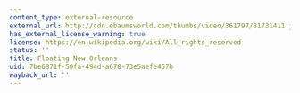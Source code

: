 ```yaml
---
content_type: external-resource
external_url: http://cdn.ebaumsworld.com/thumbs/video/361797/81731411.jpg
has_external_license_warning: true
license: https://en.wikipedia.org/wiki/All_rights_reserved
status: ''
title: Floating New Orleans
uid: 7be6871f-50fa-494d-a678-73e5aefe457b
wayback_url: ''
---
```

